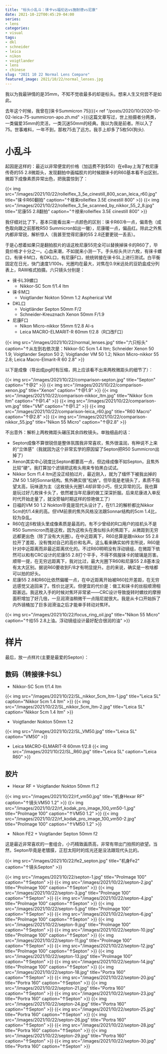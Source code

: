 ```yaml
---
title: "标头小乱斗：徕卡vs福伦达vs施耐德vs尼康"
date: 2021-10-22T00:45:29-04:00
series:
- lens
categories:
- visual
tags:
- dkl
- schneider
- leica
- nikon
- voigtlander
- lens
- chinese
slug: "2021 10 22 Normal Lens Compare"
featured_image: 2021/10/22/normal_lenses.jpg
---
```


我以为我最钟情的是35mm，不知不觉收最多的却是标头。想来人生又何尝不是如此。
<!--more-->

去年这个时候，我曾在[徕卡Summicron 75]({{< ref "/posts/2020/10/2020-10-02-leica-75-summicron-apo.zh.md" >}})这篇文章写过，世上拍摄者分两类，一类偏爱35mm的灵活，一类沉迷50mm的经典。我以为我是前者。所以入了75。世事难料，一年不到，那枚75去了远方。我手上却多了5枚50(狗头).

# 小乱斗

起因是这样的：最近以非常便宜的价格（加运费不到$50）在eBay上淘了枚尼康传奇的55 2.8微距头，发现翻拍中画幅胶片的时候跟徕卡的R60基本看不出区别，微距下成像素质异常出色，把我震惊到了：

{{< img src="/images/2021/10/22/rolleiflex_3_5e_cinestill_800_scan_leica_r60.jpg" title="徕卡R60翻拍" caption="↑禄来rolleiflex 3.5E cinestill 800" >}}
{{< img src="/images/2021/10/22/rolleiflex_3_5e_scanned_by_nikkor_55_2_8.jpg" title="尼康55 2.8翻拍" caption="↑禄来rolleiflex 3.5E cinestill 800" >}}

我仔细对比了下，基本只能看出来一点颜色的区别：徕卡R60冷一点，偏青色（成色取向跟之前那枚R50 Summicron如出一辙），尼康暖一点，偏品红。除此之外焦内都非常锐，解析惊人（我甚至觉得尼康的55 2.8还要更锐一丢丢）。

于是心想着如果只是翻拍胶片的话这枚尼康55完全可以替换掉徕卡的R60了，毕竟价格才十分之一。心血来潮，不如就来小测一下。手头标头共计六枚，有徕卡螺口，有徕卡M口，有DKL口，有尼康F口，统统转接在徕卡SL上进行测试。白平衡固定在日光，快门速度1/100s，光圈均在最大，对焦在0.9米远处的豆奶盒成分列表上，RAW格式拍摄。六只镜头分别是：

* 徕卡L39螺口
    - Nikkor-SC 5cm f/1.4 ltm
* 徕卡M口
    - Voigtlander Nokton 50mm 1.2 Aspherical VM
* DKL口
    - Voigtländer Septon 50mm F/2
    - Schneider-Kreuznach Xenon 50mm F/1.9
* 尼康F口
    - Nikon Micro-nikkor 55mm f/2.8 AI-s
    - Leica MACRO-ELMARIT-R 60mm f/2.8（R口改F口）

{{< img src="/images/2021/10/22/normal_lenses.jpg" title="六只标头" caption="↑从左到右依次是：Nikkor-SC 5cm 1.4 ltm; Schneider Xenon 50 1.9; Voigtlander Septon 50 2; Voigtlander VM 50 1.2; Nikon Micro-nikkor 55 2.8; Leica Macro-Elmarit-R 60 2.8" >}}

以下是成像（导出成jpg时有压缩，网上应该看不出来两枚微距头的细节了）：

{{< img src="/images/2021/10/22/comparison-septon.jpg" title="Septon" caption="↑@2" >}}
{{< img src="/images/2021/10/22/comparison-xenon.jpg" title="Xenon" caption="↑@1.9" >}}
{{< img src="/images/2021/10/22/comparison-nikkor_ltm.jpg" title="Nikkor 5cm ltm" caption="↑@1.4" >}}
{{< img src="/images/2021/10/22/comparison-vm.jpg" title="VM" caption="↑@1.2" >}}
{{< img src="/images/2021/10/22/comparison-leica_r60.jpg" title="R60 Macro" caption="↑@2.8" >}}
{{< img src="/images/2021/10/22/comparison-nikkor_55.jpg" title="Nikon 55 Micro" caption="↑@2.8" >}}

不出意外：解析上两枚微距头碾压其余四枚镜头。单独细品的话：

* Septon成像不算很锐但是整体氛围我非常喜欢，焦外很温润，有种说不上来的“立体感”（我就因为这个非常玄学的原因留了Septon把R50 Summicron出掉了）
* Xenon其实中心锐度比Septon都要高一点，但边缘成像不如Septon，且焦外比较”硬“。我打算加个滤镜把这枚头用来专拍黑白试试。
* Nikkor 5cm f1.4 ltm还没正经拍过片，最近刚入，就为了缅怀下被我出掉的ZM 50 1.5的Sonnar结构。焦外确实很”松纳“。但毕竟是老镜头了，素质不指望太高，玩味道为主（这枚镜头光圈1.4却非常小巧，但又异常的沉。我也算是玩过好几枚徕卡头了，依然被当年尼康的做工深深折服。后来尼康进入单反时代开始走量了，就没旁轴时期这样的惊艳做工了）
* 日福的VM 50 1.2 Nokton毕竟是现代头设计了，在f/1.2的解析都比Nikkor 5cm的f/1.4来的高。但VM前景的焦外风格没法跟Sonnar结构的5cm 1.4比，较为杂乱。
* R60在这6枚镜头里成像素质是最高的。有不少曾经的R口用户的挂机头不是R50 Summicron而是这枚，因为这枚头在类似标头的焦距下，从微距到无穷远都更出色（除了没有大光圈）。在中近距离下，R60总算是跟nikkor 55 2.8拉开了差距，没有愧对自己的高价和名声。这么看来确实如传言所说，R60是针对中近距离而非最近距离优化的。不过R60明明没有浮动镜组，在微距下依然可以和有CRC设计的尼康55 2.8打个平手，不得不佩服徕卡的玻璃是厉害。顺带一提，在无穷远距离下，我对比过，最大光圈下R60和尼康55 2.8基本没有太大区别。据说R60要收到F/8才有明显提升。总的来说，确实是一枚啥都可以拍的好头。
* 尼康55 2.8和R60比依然偏暖一点，在中近距离开始被R60拉开差距，在无穷远感觉又追回来了。性价比逆天。但便宜的代价是：做工和徕卡的丝般顺滑相距甚远。我这枚入手的时候对焦环非常紧——CRC设计导致旋转时螺纹的摩擦面积增加了好几倍，一旦润滑油稍微干一点阻尼就很大。我是从卡口开始拆了内外镜桶加了巨多润滑油之后才能单手转动对焦环。

{{< img src="/images/2021/10/22/focus_ring_oil.jpg" title="Nikon 55 Micro" caption="↑给55 2.8上油。浮动镜组设计最好配合很润的油" >}}

# 样片

最后，放一点样片(主要是最爱的Septon）：

## 数码（转接徕卡SL）

* Nikkor-SC 5cm f/1.4 ltm

{{< img src="/images/2021/10/22/SL_nikkor_5cm_ltm-1.jpg" title="Leica SL" caption="Nikkor 5cm 1.4 ltm" >}}
{{< img src="/images/2021/10/22/SL_nikkor_5cm_ltm-2.jpg" title="Leica SL" caption="Nikkor 5cm 1.4 ltm" >}}

* Voigtlander Nokton 50mm 1.2

{{< img src="/images/2021/10/22/SL_VM50.jpg" title="Leica SL" caption="VM50" >}}

* Leica MACRO-ELMARIT-R 60mm f/2.8
{{< img src="/images/2021/10/22/SL_R60.jpg" title="Leica SL" caption="Leica R60" >}}

## 胶片

* Hexar RF + Voigtlander Nokton 50mm f1.2

{{< img src="/images/2021/10/22/rf_vm50.jpg" title="机身Hexar RF" caption="↑镜头VM50 1.2" >}}
{{< img src="/images/2021/10/22/rf_kodak_pro_image_100_vm50-1.jpg" title="ProImage 100" caption="↑VM50 1.2" >}}
{{< img src="/images/2021/10/22/rf_kodak_pro_image_100_vm50-2.jpg" title="ProImage 100" caption="↑VM50 1.2" >}}

* Nikon FE2 + Voigtlander Septon 50mm f2

这是最近非常喜欢的一套组合，小巧精致画质高，非常有带出门拍照的欲望。当然，Septon毕竟是老镀膜，正怼太阳时的炫光还是没法跟现代头比的。

{{< img src="/images/2021/10/22/fe2_septon.jpg" title="机身Fe2" caption="↑镜头Septon" >}}

{{< img src="/images/2021/10/22/septon-1.jpg" title="ProImage 100" caption="↑Septon" >}}
{{< img src="/images/2021/10/22/septon-2.jpg" title="ProImage 100" caption="↑Septon" >}}
{{< img src="/images/2021/10/22/septon-3.jpg" title="ProImage 100" caption="↑Septon" >}}
{{< img src="/images/2021/10/22/septon-4.jpg" title="ProImage 100" caption="↑Septon" >}}
{{< img src="/images/2021/10/22/septon-5.jpg" title="ProImage 100" caption="↑Septon" >}}
{{< img src="/images/2021/10/22/septon-6.jpg" title="ProImage 100" caption="↑Septon" >}}
{{< img src="/images/2021/10/22/septon-9.jpg" title="ProImage 100" caption="↑Septon" >}}
{{< img src="/images/2021/10/22/septon-10.jpg" title="ProImage 100" caption="↑Septon" >}}
{{< img src="/images/2021/10/22/septon-11.jpg" title="ProImage 100" caption="↑Septon" >}}
{{< img src="/images/2021/10/22/septon-12.jpg" title="ProImage 100" caption="↑Septon" >}}
{{< img src="/images/2021/10/22/septon-13.jpg" title="ProImage 100" caption="↑Septon" >}}
{{< img src="/images/2021/10/22/septon-14.jpg" title="ProImage 100" caption="↑Septon" >}}
{{< img src="/images/2021/10/22/septon-18.jpg" title="Portra 160" caption="↑Septon" >}}
{{< img src="/images/2021/10/22/septon-20.jpg" title="Portra 160" caption="↑Septon" >}}
{{< img src="/images/2021/10/22/septon-21.jpg" title="Portra 160" caption="↑Septon" >}}
{{< img src="/images/2021/10/22/septon-23.jpg" title="Portra 160" caption="↑Septon" >}}
{{< img src="/images/2021/10/22/septon-24.jpg" title="Portra 160" caption="↑Septon" >}}
{{< img src="/images/2021/10/22/septon-25.jpg" title="Portra 160" caption="↑Septon" >}}
{{< img src="/images/2021/10/22/septon-26.jpg" title="Portra 160" caption="↑Septon" >}}
{{< img src="/images/2021/10/22/septon-28.jpg" title="Portra 160" caption="↑Septon" >}}
{{< img src="/images/2021/10/22/septon-29.jpg" title="Portra 160" caption="↑Septon" >}}
{{< img src="/images/2021/10/22/septon-30.jpg" title="Portra 160" caption="↑Septon" >}}